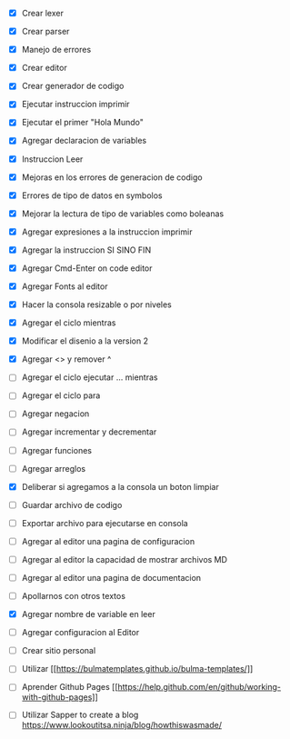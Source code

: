 - [x] Crear lexer
- [x] Crear parser
- [x] Manejo de errores
- [x] Crear editor
- [x] Crear generador de codigo
- [x] Ejecutar instruccion imprimir
- [x] Ejecutar el primer "Hola Mundo"
- [x] Agregar declaracion de variables
- [x] Instruccion Leer
- [x] Mejoras en los errores de generacion de codigo
- [x] Errores de tipo de datos en symbolos
- [x] Mejorar la lectura de tipo de variables como boleanas
- [x] Agregar expresiones a la instruccion imprimir
- [x] Agregar la instruccion SI SINO FIN
- [x] Agregar Cmd-Enter on code editor
- [x] Agregar Fonts al editor
- [x] Hacer la consola resizable o por niveles
- [x] Agregar el ciclo mientras
- [x] Modificar el disenio a la version 2
- [x] Agregar <> y remover ^
- [ ] Agregar el ciclo ejecutar ... mientras
- [ ] Agregar el ciclo para
- [ ] Agregar negacion
- [ ] Agregar incrementar y decrementar
- [ ] Agregar funciones
- [ ] Agregar arreglos
- [x] Deliberar si agregamos a la consola un boton limpiar
- [ ] Guardar archivo de codigo
- [ ] Exportar archivo para ejecutarse en consola
- [ ] Agregar al editor una pagina de configuracion
- [ ] Agregar al editor la capacidad de mostrar archivos MD
- [ ] Agregar al editor una pagina de documentacion
- [ ] Apollarnos con otros textos
- [x] Agregar nombre de variable en leer
- [ ] Agregar configuracion al Editor

- [ ] Crear sitio personal
- [ ] Utilizar [[https://bulmatemplates.github.io/bulma-templates/]]
- [ ] Aprender Github Pages [[https://help.github.com/en/github/working-with-github-pages]]
- [ ] Utilizar Sapper to create a blog https://www.lookoutitsa.ninja/blog/howthiswasmade/
